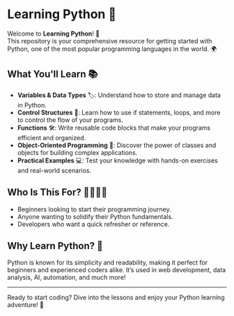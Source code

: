 # Learning Python 🐍

Welcome to **Learning Python**! 🚀  
This repository is your comprehensive resource for getting started with Python, one of the most popular programming languages in the world. 🌍

## What You'll Learn 📚
- **Variables & Data Types** 🏷️: Understand how to store and manage data in Python.
- **Control Structures** 🔄: Learn how to use if statements, loops, and more to control the flow of your programs.
- **Functions** 🛠️: Write reusable code blocks that make your programs efficient and organized.
- **Object-Oriented Programming** 🧩: Discover the power of classes and objects for building complex applications.
- **Practical Examples** 💻: Test your knowledge with hands-on exercises and real-world scenarios.

## Who Is This For? 👩‍💻👨‍💻
- Beginners looking to start their programming journey.
- Anyone wanting to solidify their Python fundamentals.
- Developers who want a quick refresher or reference.

## Why Learn Python? 🤔
Python is known for its simplicity and readability, making it perfect for beginners and experienced coders alike. It’s used in web development, data analysis, AI, automation, and much more!

---

Ready to start coding? Dive into the lessons and enjoy your Python learning adventure! 🎉
